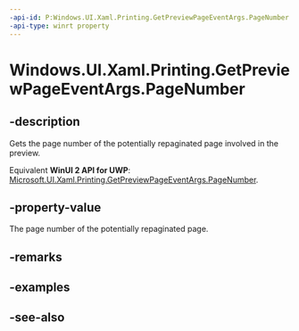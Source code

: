 ```yaml
---
-api-id: P:Windows.UI.Xaml.Printing.GetPreviewPageEventArgs.PageNumber
-api-type: winrt property
---
```


<!-- Property syntax
public int PageNumber { get; }
-->

# Windows.UI.Xaml.Printing.GetPreviewPageEventArgs.PageNumber

## -description
Gets the page number of the potentially repaginated page involved in the preview.

Equivalent **WinUI 2 API for UWP**: [Microsoft.UI.Xaml.Printing.GetPreviewPageEventArgs.PageNumber](/windows/winui/api/microsoft.ui.xaml.printing.getpreviewpageeventargs.pagenumber).

## -property-value
The page number of the potentially repaginated page.

## -remarks

## -examples

## -see-also
